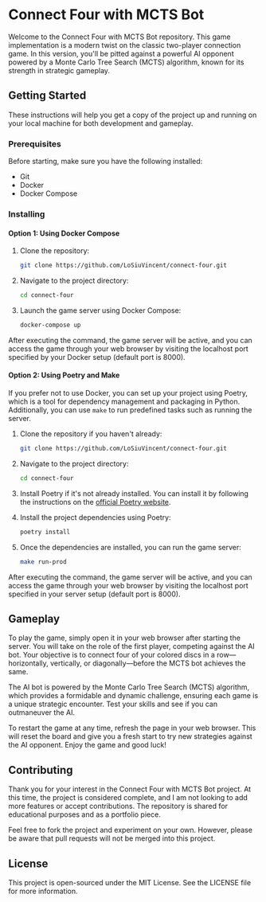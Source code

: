 # Connect Four with MCTS Bot

Welcome to the Connect Four with MCTS Bot repository. This game implementation is a modern twist on the classic two-player connection game. In this version, you'll be pitted against a powerful AI opponent powered by a Monte Carlo Tree Search (MCTS) algorithm, known for its strength in strategic gameplay.

## Getting Started

These instructions will help you get a copy of the project up and running on your local machine for both development and gameplay.

### Prerequisites

Before starting, make sure you have the following installed:

- Git
- Docker
- Docker Compose

### Installing

#### Option 1: Using Docker Compose

1. Clone the repository:

    ```sh
    git clone https://github.com/LoSiuVincent/connect-four.git
    ```

2. Navigate to the project directory:

    ```sh
    cd connect-four
    ```

3. Launch the game server using Docker Compose:

    ```sh
    docker-compose up
    ```

After executing the command, the game server will be active, and you can access the game through your web browser by visiting the localhost port specified by your Docker setup (default port is 8000).

#### Option 2: Using Poetry and Make

If you prefer not to use Docker, you can set up your project using Poetry, which is a tool for dependency management and packaging in Python. Additionally, you can use `make` to run predefined tasks such as running the server.

1. Clone the repository if you haven't already:

    ```sh
    git clone https://github.com/LoSiuVincent/connect-four.git
    ```

2. Navigate to the project directory:

    ```sh
    cd connect-four
    ```

3. Install Poetry if it's not already installed. You can install it by following the instructions on the [official Poetry website](https://python-poetry.org/docs/).

4. Install the project dependencies using Poetry:

    ```sh
    poetry install
    ```

5. Once the dependencies are installed, you can run the game server:

    ```sh
    make run-prod
    ```

After executing the command, the game server will be active, and you can access the game through your web browser by visiting the localhost port specified in your server setup (default port is 8000).

## Gameplay

To play the game, simply open it in your web browser after starting the server. You will take on the role of the first player, competing against the AI bot. Your objective is to connect four of your colored discs in a row—horizontally, vertically, or diagonally—before the MCTS bot achieves the same.

The AI bot is powered by the Monte Carlo Tree Search (MCTS) algorithm, which provides a formidable and dynamic challenge, ensuring each game is a unique strategic encounter. Test your skills and see if you can outmaneuver the AI.

To restart the game at any time, refresh the page in your web browser. This will reset the board and give you a fresh start to try new strategies against the AI opponent. Enjoy the game and good luck!

## Contributing

Thank you for your interest in the Connect Four with MCTS Bot project. At this time, the project is considered complete, and I am not looking to add more features or accept contributions. The repository is shared for educational purposes and as a portfolio piece.

Feel free to fork the project and experiment on your own. However, please be aware that pull requests will not be merged into this project.

## License

This project is open-sourced under the MIT License. See the LICENSE file for more information.
